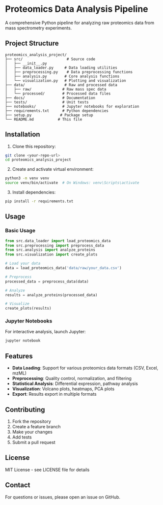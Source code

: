 # Proteomics Data Analysis Pipeline

A comprehensive Python pipeline for analyzing raw proteomics data from mass spectrometry experiments.

## Project Structure

```
proteomics_analysis_project/
├── src/                    # Source code
│   ├── __init__.py
│   ├── data_loader.py     # Data loading utilities
│   ├── preprocessing.py    # Data preprocessing functions
│   ├── analysis.py        # Core analysis functions
│   └── visualization.py   # Plotting and visualization
├── data/                  # Raw and processed data
│   ├── raw/              # Raw mass spec data
│   └── processed/        # Processed data files
├── docs/                 # Documentation
├── tests/                # Unit tests
├── notebooks/            # Jupyter notebooks for exploration
├── requirements.txt      # Python dependencies
├── setup.py             # Package setup
└── README.md           # This file
```

## Installation

1. Clone this repository:
```bash
git clone <your-repo-url>
cd proteomics_analysis_project
```

2. Create and activate virtual environment:
```bash
python3 -m venv venv
source venv/bin/activate  # On Windows: venv\Scripts\activate
```

3. Install dependencies:
```bash
pip install -r requirements.txt
```

## Usage

### Basic Usage

```python
from src.data_loader import load_proteomics_data
from src.preprocessing import preprocess_data
from src.analysis import analyze_proteins
from src.visualization import create_plots

# Load your data
data = load_proteomics_data('data/raw/your_data.csv')

# Preprocess
processed_data = preprocess_data(data)

# Analyze
results = analyze_proteins(processed_data)

# Visualize
create_plots(results)
```

### Jupyter Notebooks

For interactive analysis, launch Jupyter:
```bash
jupyter notebook
```

## Features

- **Data Loading**: Support for various proteomics data formats (CSV, Excel, mzML)
- **Preprocessing**: Quality control, normalization, and filtering
- **Statistical Analysis**: Differential expression, pathway analysis
- **Visualization**: Volcano plots, heatmaps, PCA plots
- **Export**: Results export in multiple formats

## Contributing

1. Fork the repository
2. Create a feature branch
3. Make your changes
4. Add tests
5. Submit a pull request

## License

MIT License - see LICENSE file for details

## Contact

For questions or issues, please open an issue on GitHub.